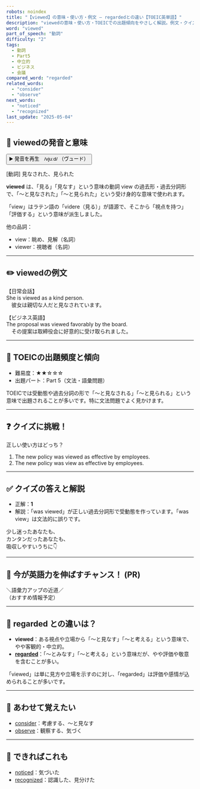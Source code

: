 ```yaml
---
robots: noindex
title: "【viewed】の意味・使い方・例文 ― regardedとの違い【TOEIC英単語】"
description: "viewedの意味・使い方・TOEICでの出題傾向をやさしく解説。例文・クイズ付きでregardedとの違いもわかりやすく学べます。"
word: "viewed"
part_of_speech: "動詞"
difficulty: "2"
tags:
  - 動詞
  - Part5
  - 中立的
  - ビジネス
  - 会議
compared_word: "regarded"
related_words:
  - "consider"
  - "observe"
next_words:
  - "noticed"
  - "recognized"
last_update: "2025-05-04"
---
```


## 🔰 viewedの発音と意味

<button class="play-audio" onclick="playTTS('viewed')">
  <span class="play-audio-main">
    ▶️ 発音を再生　/vjuːd/
  </span>
  <span class="play-audio-sub">
    （ヴュード）
  </span>
</button>

[動詞] 見なされた、見られた

**viewed** は、「見る」「見なす」という意味の動詞 view の過去形・過去分詞形で、「～と見なされた」「～と見られた」という受け身的な意味で使われます。

「view」はラテン語の「videre（見る）」が語源で、そこから「視点を持つ」「評価する」という意味が派生しました。

他の品詞：  
- view：眺め、見解（名詞）
- viewer：視聴者（名詞）

---

## ✏️ viewedの例文

【日常会話】  
She is viewed as a kind person.  
　彼女は親切な人だと見なされています。

【ビジネス英語】  
The proposal was viewed favorably by the board.  
　その提案は取締役会に好意的に受け取られました。

---

## 🎯 TOEICの出題頻度と傾向

- 難易度：★★☆☆☆
- 出題パート：Part 5（文法・語彙問題）

TOEICでは受動態や過去分詞の形で「～と見なされる」「～と見られる」という意味で出題されることが多いです。特に文法問題でよく見かけます。

---

## ❓ クイズに挑戦！

正しい使い方はどっち？

1. The new policy was viewed as effective by employees.  
2. The new policy was view as effective by employees.

---

## ✅ クイズの答えと解説

- 正解：**1**
- 解説：「was viewed」が正しい過去分詞形で受動態を作っています。「was view」は文法的に誤りです。

少し迷ったあなたも、  
カンタンだったあなたも、  
吸収しやすいうちに👇️

---

## 🚀 今が英語力を伸ばすチャンス！ (PR)

<div class="info-center">
＼語彙力アップの近道／<br>  
（おすすめ情報予定）
</div>

---

## 🤔  regarded との違いは？

- **viewed**：ある視点や立場から「～と見なす」「～と考える」という意味で、やや客観的・中立的。
- **[regarded](/word/regarded/)**：「～とみなす」「～と考える」という意味だが、やや評価や敬意を含むことが多い。

「viewed」は単に見方や立場を示すのに対し、「regarded」は評価や感情が込められることが多いです。

---

## 🧩 あわせて覚えたい

- [consider](/word/consider/)：考慮する、～と見なす
- [observe](/word/observe/)：観察する、気づく

---

## 📖 できればこれも

- [noticed](/word/noticed/)：気づいた
- [recognized](/word/recognized/)：認識した、見分けた

<!-- cvid: aid41_bid48 -->

